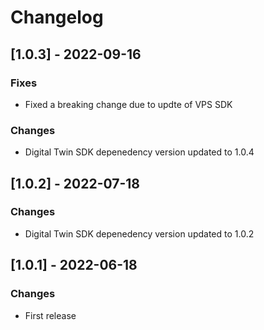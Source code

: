 # Changelog

## [1.0.3] - 2022-09-16

### Fixes

- Fixed a breaking change due to updte of VPS SDK

### Changes

- Digital Twin SDK depenedency version updated to 1.0.4

## [1.0.2] - 2022-07-18

### Changes

- Digital Twin SDK depenedency version updated to 1.0.2

## [1.0.1] - 2022-06-18

### Changes

- First release

